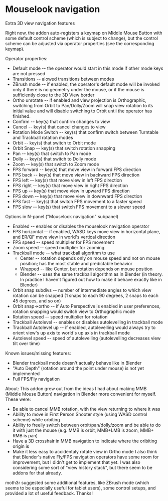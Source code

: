 Mouselook navigation
====================
Extra 3D view navigation features

Right now, the addon auto-registers a keymap on Middle Mouse Button with some default control scheme (which is subject to change), but the control scheme can be adjusted via operator properties (see the corresponding keymap).

Operator properties:
* Default mode -- the operator would start in this mode if other mode keys are not pressed
* Transitions -- alowed transitions between modes
* ZBrush mode -- if enabled, the operator's default mode will be invoked only if there is no geometry under the mouse, or if the mouse is sufficiently close to the 3D View border
* Ortho unrotate -- if enabled and view projection is Orthographic, switching from Orbit to Pan/Dolly/Zoom will snap view rotation to its initial value and will disable switching to Orbit until the operator has finished.
* Confirm -- key(s) that confirm changes to view
* Cancel -- key(s) that cancel changes to view
* Rotation Mode Switch -- key(s) that confirm switch between Turntable and Trackball rotation modes
* Orbit -- key(s) that switch to Orbit mode
* Orbit Snap -- key(s) that switch rotation snapping
* Pan -- key(s) that switch to Pan mode
* Dolly -- key(s) that switch to Dolly mode
* Zoom -- key(s) that switch to Zoom mode
* FPS forward -- key(s) that move view in forward FPS direction
* FPS back -- key(s) that move view in backward FPS direction
* FPS left -- key(s) that move view in left FPS direction
* FPS right -- key(s) that move view in right FPS direction
* FPS up -- key(s) that move view in upward FPS direction
* FPS down -- key(s) that move view in downward FPS direction
* FPS fast -- key(s) that switch FPS movement to a faster speed
* FPS slow -- key(s) that switch FPS movement to a slower speed

Options in N-panel ("Mouselook navigation" subpanel)
* Enabled -- enables or disables the mouselook navigation operator
* FPS horizontal -- if enabled, WASD keys move view in horizontal plane, and ER/QF move view in world's vertical direction
* FPS speed -- speed multiplier for FPS movement
* Zoom speed -- speed multiplier for zooming
* Trackball mode -- what trackball algorithm to use
  * Center -- rotation depends only on mouse speed and not on mouse position; has the most stable and predictable behavior
  * Wrapped -- like Center, but rotation depends on mouse position
  * Blender -- uses the same trackball algorithm as in Blender (in theory. In practice I haven't figured out how to make it behave exactly like in Blender)
* Orbit snap subdivs -- number of intermediate angles to which view rotation can be snapped (1 snaps to each 90 degrees, 2 snaps to each 45 degrees, and so on)
* Orbit snap->ortho -- if Auto Perspective is enabled in user preferences, rotation snapping would switch view to Orthographic mode
* Rotation speed -- speed multiplier for rotation
* Trackball Autolevel -- enables or disables autolevelling in trackball mode
* Trackball Autolevel up -- if enabled, autolevelling would always try to orient view's up axis to world's up axis in trackball mode
* Autolevel speed -- speed of autolevelling (autolevelling decreases view tilt over time)

Known issues/missing features:
* Blender trackball mode doesn't actually behave like in Blender
* "Auto Depth" (rotation around the point under mouse) is not yet implemented
* Full FPS/Fly navigation

About:
This addon grew out from the ideas I had about making MMB (Middle Mouse Button) navigation in Blender more convenient for myself. These were:
* Be able to cancel MMB rotation, with the view returning to where it was
* Ability to move in First Person Shooter style (using WASD control scheme) while orbiting
* Ability to freeily switch between orbit/pan/dolly/zoom and be able to do it with just the mouse (e.g. MMB is orbit, MMB+LMB is zoom, MMB+ RMB is pan)
* Have a 3D crosshair in MMB navigation to indicate where the oribiting origin is
* Make it less easy to accidentaly rotate view in Ortho mode
I also think that Blender's native Fly/FPS navigation operators have some room for improvement, but I didn't get to implement that yet.
I was also considering some sort of "view history stack", but there seem to be addons for that already.

moth3r suggested some additional features, like ZBrush mode (which seems to be especially useful for tablet users), some control setups, and provided a lot of useful feedback. Thanks!

